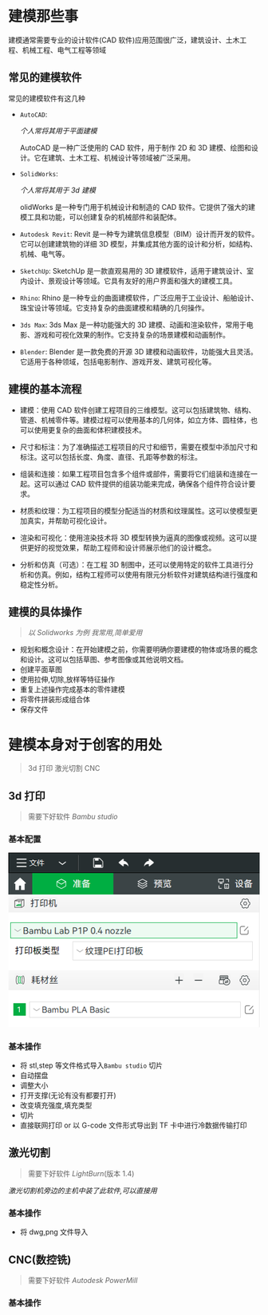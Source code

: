 # 建模那些事

建模通常需要专业的设计软件(CAD 软件)应用范围很广泛，建筑设计、土木工程、机械工程、电气工程等领域

## 常见的建模软件

常见的建模软件有这几种

- `AutoCAD`:

  _个人常将其用于平面建模_

  AutoCAD 是一种广泛使用的 CAD 软件，用于制作 2D 和 3D 建模、绘图和设计。它在建筑、土木工程、机械设计等领域被广泛采用。

- `SolidWorks`:

  _个人常将其用于 3d 建模_

  olidWorks 是一种专门用于机械设计和制造的 CAD 软件。它提供了强大的建模工具和功能，可以创建复杂的机械部件和装配体。

- `Autodesk Revit`:
  Revit 是一种专为建筑信息模型（BIM）设计而开发的软件。它可以创建建筑物的详细 3D 模型，并集成其他方面的设计和分析，如结构、机械、电气等。
- `SketchUp`:
  SketchUp 是一款直观易用的 3D 建模软件，适用于建筑设计、室内设计、景观设计等领域。它具有友好的用户界面和强大的建模工具。
- `Rhino`:
  Rhino 是一种专业的曲面建模软件，广泛应用于工业设计、船舶设计、珠宝设计等领域。它支持复杂的曲面建模和精确的几何操作。
- `3ds Max`:
  3ds Max 是一种功能强大的 3D 建模、动画和渲染软件，常用于电影、游戏和可视化效果的制作。它支持复杂的场景建模和动画制作。
- `Blender`:
  Blender 是一款免费的开源 3D 建模和动画软件，功能强大且灵活。它适用于各种领域，包括电影制作、游戏开发、建筑可视化等。

## 建模的基本流程

- 建模：使用 CAD 软件创建工程项目的三维模型。这可以包括建筑物、结构、管道、机械零件等。建模过程可以使用基本的几何体，如立方体、圆柱体，也可以使用更复杂的曲面和体积建模技术。

- 尺寸和标注：为了准确描述工程项目的尺寸和细节，需要在模型中添加尺寸和标注。这可以包括长度、角度、直径、孔距等参数的标注。

- 组装和连接：如果工程项目包含多个组件或部件，需要将它们组装和连接在一起。这可以通过 CAD 软件提供的组装功能来完成，确保各个组件符合设计要求。

- 材质和纹理：为工程项目的模型分配适当的材质和纹理属性。这可以使模型更加真实，并帮助可视化设计。

- 渲染和可视化：使用渲染技术将 3D 模型转换为逼真的图像或视频。这可以提供更好的视觉效果，帮助工程师和设计师展示他们的设计概念。

- 分析和仿真（可选）：在工程 3D 制图中，还可以使用特定的软件工具进行分析和仿真。例如，结构工程师可以使用有限元分析软件对建筑结构进行强度和稳定性分析。

## 建模的具体操作

> _以 Solidworks 为例 我常用,简单爱用_

- 规划和概念设计：在开始建模之前，你需要明确你要建模的物体或场景的概念和设计。这可以包括草图、参考图像或其他说明文档。
- 创建平面草图
- 使用拉伸,切除,放样等特征操作
- 重复上述操作完成基本的零件建模
- 将零件拼装形成组合体
- 保存文件

# 建模本身对于创客的用处

> 3d 打印
> 激光切割
> CNC

## 3d 打印

> 需要下好软件 _Bambu studio_

### 基本配置

![Alt text](annex/%E6%89%93%E5%8D%B0%E6%9C%BA%E9%85%8D%E7%BD%AE%E6%88%AA%E5%9B%BE.png)

### 基本操作

- 将 stl,step 等文件格式导入`Bambu studio` 切片
- 自动摆盘
- 调整大小
- 打开支撑(无论有没有都要打开)
- 改变填充强度,填充类型
- 切片
- 直接联网打印 or 以 G-code 文件形式导出到 TF 卡中进行冷数据传输打印

## 激光切割

> 需要下好软件 _LightBurn_(版本 1.4)

_激光切割机旁边的主机中装了此软件,可以直接用_

### 基本操作

- 将 dwg,png 文件导入

## CNC(数控铣)

> 需要下好软件 _Autodesk PowerMill_

### 基本操作
